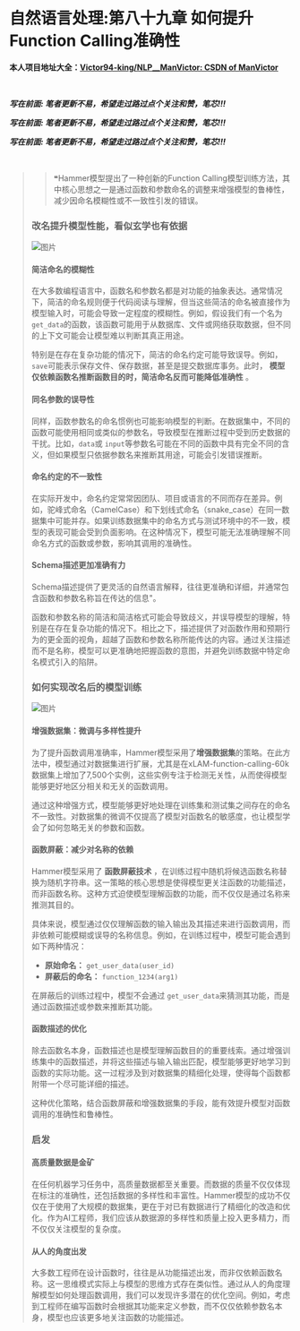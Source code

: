 # 自然语言处理:第八十九章 如何提升Function Calling准确性

**本人项目地址大全：[Victor94-king/NLP__ManVictor: CSDN of ManVictor](https://github.com/Victor94-king/NLP__ManVictor)**

<br />

***写在前面: 笔者更新不易，希望走过路过点个关注和赞，笔芯!!!***

***写在前面: 笔者更新不易，希望走过路过点个关注和赞，笔芯!!!***

***写在前面: 笔者更新不易，希望走过路过点个关注和赞，笔芯!!!***

<br />

>
>> ❝Hammer模型提出了一种创新的Function Calling模型训练方法，其中核心思想之一是通过函数和参数命名的调整来增强模型的鲁棒性，减少因命名模糊性或不一致性引发的错误。
>>
>
>
> ### 改名提升模型性能，看似玄学也有依据
>
> ![图片](https://mmbiz.qpic.cn/mmbiz_png/Ea6oETrjsvib6zL1U70E9OqSbu1TCb46EDqow74icEJOfGIeAcibTrhIGRYrBmvsftVibWtuRv6FL0icOlKEMjricicPQ/640?wx_fmt=png&from=appmsg&tp=webp&wxfrom=5&wx_lazy=1&wx_co=1)
>
> #### 简洁命名的模糊性
>
> 在大多数编程语言中，函数名和参数名都是对功能的抽象表达。通常情况下，简洁的命名规则便于代码阅读与理解，但当这些简洁的命名被直接作为模型输入时，可能会导致一定程度的模糊性。例如，假设我们有一个名为 `get_data`的函数，该函数可能用于从数据库、文件或网络获取数据，但不同的上下文可能会让模型难以判断其真正用途。
>
> 特别是在存在复杂功能的情况下，简洁的命名约定可能导致误导。例如，`save`可能表示保存文件、保存数据，甚至是提交数据库事务。此时， **模型仅依赖函数名推断函数目的时，简洁命名反而可能降低准确性** 。
>
> #### 同名参数的误导性
>
> 同样，函数参数名的命名惯例也可能影响模型的判断。在数据集中，不同的函数可能使用相同或类似的参数名，导致模型在推断过程中受到历史数据的干扰。比如，`data`或 `input`等参数名可能在不同的函数中具有完全不同的含义，但如果模型只依据参数名来推断其用途，可能会引发错误推断。
>
> #### 命名约定的不一致性
>
> 在实际开发中，命名约定常常因团队、项目或语言的不同而存在差异。例如，驼峰式命名（CamelCase）和下划线式命名（snake_case）在同一数据集中可能并存。如果训练数据集中的命名方式与测试环境中的不一致，模型的表现可能会受到负面影响。在这种情况下，模型可能无法准确理解不同命名方式的函数或参数，影响其调用的准确性。
>
> #### Schema描述更加准确有力
>
> Schema描述提供了更灵活的自然语言解释，往往更准确和详细，并通常包含函数和参数名称旨在传达的信息"。
>
> 函数和参数名称的简洁和简洁格式可能会导致歧义，并误导模型的理解，特别是在存在复杂功能的情况下。相比之下，描述提供了对函数作用和预期行为的更全面的视角，超越了函数和参数名称所能传达的内容。通过关注描述而不是名称，模型可以更准确地把握函数的意图，并避免训练数据中特定命名模式引入的陷阱。
>
> ### 如何实现改名后的模型训练
>
> ![图片](https://mmbiz.qpic.cn/mmbiz_png/Ea6oETrjsvib6zL1U70E9OqSbu1TCb46E1QibeUDib5B6ibroR010wbs2Y8AxGMOUfISlKTyiaAsNlXTfUw2RtCpgoA/640?wx_fmt=png&from=appmsg&tp=webp&wxfrom=5&wx_lazy=1&wx_co=1)
>
> #### 增强数据集：微调与多样性提升
>
> 为了提升函数调用准确率，Hammer模型采用了**增强数据集**的策略。在此方法中，模型通过对数据集进行扩展，尤其是在xLAM-function-calling-60k数据集上增加了7,500个实例，这些实例专注于检测无关性，从而使得模型能够更好地区分相关和无关的函数调用。
>
> 通过这种增强方式，模型能够更好地处理在训练集和测试集之间存在的命名不一致性。对数据集的微调不仅提高了模型对函数名的敏感度，也让模型学会了如何忽略无关的参数和函数。
>
> #### 函数屏蔽：减少对名称的依赖
>
> Hammer模型采用了 **函数屏蔽技术** ，在训练过程中随机将候选函数名称替换为随机字符串。这一策略的核心思想是使得模型更关注函数的功能描述，而非函数名称。这种方式迫使模型理解函数的功能，而不仅仅是通过名称来推测其目的。
>
> 具体来说，模型通过仅仅理解函数的输入输出及其描述来进行函数调用，而非依赖可能模糊或误导的名称信息。例如，在训练过程中，模型可能会遇到如下两种情况：
>
> * **原始命名：** `get_user_data(user_id)`
> * **屏蔽后的命名：** `function_1234(arg1)`
>
> 在屏蔽后的训练过程中，模型不会通过 `get_user_data`来猜测其功能，而是通过函数描述或参数来推断其功能。
>
> #### 函数描述的优化
>
> 除去函数名本身，函数描述也是模型理解函数目的的重要线索。通过增强训练集中的函数描述，并将这些描述与输入输出匹配，模型能够更好地学习到函数的实际功能。这一过程涉及到对数据集的精细化处理，使得每个函数都附带一个尽可能详细的描述。
>
> 这种优化策略，结合函数屏蔽和增强数据集的手段，能有效提升模型对函数调用的准确性和鲁棒性。
>
> ### 启发
>
> #### 高质量数据是金矿
>
> 在任何机器学习任务中，高质量数据都至关重要。而数据的质量不仅仅体现在标注的准确性，还包括数据的多样性和丰富性。Hammer模型的成功不仅仅在于使用了大规模的数据集，更在于对已有数据进行了精细化的改造和优化。作为AI工程师，我们应该从数据源的多样性和质量上投入更多精力，而不仅仅关注模型的复杂度。
>
> #### 从人的角度出发
>
> 大多数工程师在设计函数时，往往是从功能描述出发，而非仅依赖函数名称。这一思维模式实际上与模型的思维方式存在类似性。通过从人的角度理解模型如何处理函数调用，我们可以发现许多潜在的优化空间。例如，考虑到工程师在编写函数时会根据其功能来定义参数，而不仅仅依赖参数名本身，模型也应该更多地关注函数的功能描述。
